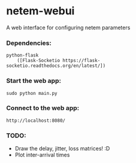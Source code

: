 netem-webui
===========

A web interface for configuring netem parameters

### Dependencies:
	python-flask
        ([Flask-Socketio https://flask-socketio.readthedocs.org/en/latest/])

### Start the web app:
	sudo python main.py

### Connect to the web app:
	http://localhost:8080/

### TODO:
* Draw the delay, jitter, loss matrices! :D
* Plot inter-arrival times

